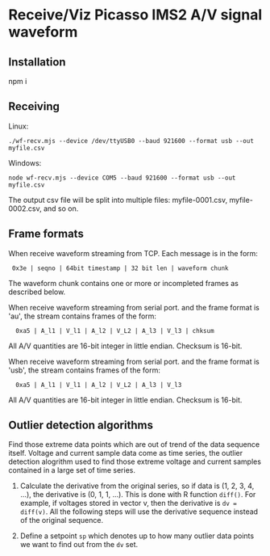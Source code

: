 # Receive/Viz Picasso IMS2 A/V signal waveform

## Installation

npm i

## Receiving

Linux:
```
./wf-recv.mjs --device /dev/ttyUSB0 --baud 921600 --format usb --out myfile.csv

```

Windows:
```
node wf-recv.mjs --device COM5 --baud 921600 --format usb --out myfile.csv

```

The output csv file will be split into multiple files: myfile-0001.csv,
myfile-0002.csv, and so on.

## Frame formats

When receive waveform streaming from TCP. Each message
is in the form:
 ```
  0x3e | seqno | 64bit timestamp | 32 bit len | waveform chunk
```
The waveform chunk contains one or more or incompleted frames as
described below.

When receive waveform streaming from serial port. and the frame format is
'au', the stream contains frames of the form:
```
  0xa5 | A_l1 | V_l1 | A_l2 | V_L2 | A_l3 | V_l3 | chksum 
```
All A/V quantities are 16-bit integer in little endian. Checksum is 16-bit.

When receive waveform streaming from serial port. and the frame format is
'usb', the stream contains frames of the form:
```
  0xa5 | A_l1 | V_l1 | A_l2 | V_L2 | A_l3 | V_l3
```
All A/V quantities are 16-bit integer in little endian. Checksum is 16-bit.

## Outlier detection algorithms

Find those extreme data points which are out of trend of the data sequence
itself. Voltage and current sample data come as time series, the outlier
detection alogrithm used to find those extreme voltage and current samples
contained in a large set of time series.

1. Calculate the derivative from the original series, so if data is (1, 2, 3,
   4, ...), the derivative is (0, 1, 1, ...). This is done with R function
   `diff()`. For example, if voltages stored in vector v, then the derivative
   is `dv = diff(v)`.  All the following steps will use the derivative sequence
   instead of the original sequence.

2. Define a setpoint `sp` which denotes up to how many outlier data points we want
   to find out from the `dv` set.


